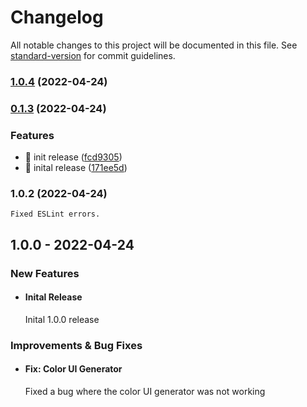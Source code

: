 # Changelog

All notable changes to this project will be documented in this file. See [standard-version](https://github.com/conventional-changelog/standard-version) for commit guidelines.

### [1.0.4](https://github.com/fluid-design-io/color-ui-generator/compare/v0.1.3...v1.0.4) (2022-04-24)

### [0.1.3](https://github.com/fluid-design-io/color-ui-generator/compare/v0.1.1...v0.1.3) (2022-04-24)


### Features

* 🚀 init release ([fcd9305](https://github.com/fluid-design-io/color-ui-generator/commit/fcd930536753c56296104a8c96331aa87f2ebe5d))
* 🚀 inital release ([171ee5d](https://github.com/fluid-design-io/color-ui-generator/commit/171ee5dfc58d3c069e26f17bd58c6bfebe985573))

### 1.0.2 (2022-04-24)

    Fixed ESLint errors.

## 1.0.0 - 2022-04-24

### New Features

- #### Inital Release
    
    Inital 1.0.0 release

### Improvements & Bug Fixes

- #### Fix: Color UI Generator
    
    Fixed a bug where the color UI generator was not working